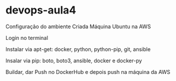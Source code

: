 # devops-aula4

Configuração do ambiente
  Criada Máquina Ubuntu na AWS
  
  Login no terminal
  
  Instalar via apt-get: docker, python, python-pip, git, ansible
  
  Insalar via pip: boto, boto3, ansible, docker e docker-py
  
  Buildar, dar Push no DockerHub e depois push na máquina da AWS
